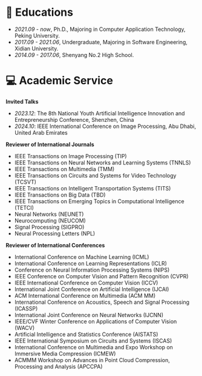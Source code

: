 
# 📖 Educations
- *2021.09 - now*, Ph.D., Majoring in Computer Application Technology, Peking University.
- *2017.09 - 2021.06*, Undergraduate, Majoring in Software Engineering, Xidian University.
- *2014.09 - 2017.06*, Shenyang No.2 High School.

# 💻 Academic Service

**Invited Talks**
- *2023.12*: The 8th National Youth Artificial Intelligence Innovation and Entrepreneurship Conference, Shenzhen, China
- *2024.10*: IEEE International Conference on Image Processing, Abu Dhabi, United Arab Emirates

**Reviewer of International Journals**
- IEEE Transactions on Image Processing (TIP)
- IEEE Transactions on Neural Networks and Learning Systems (TNNLS)
- IEEE Transactions on Multimedia (TMM)
- IEEE Transactions on Circuits and Systems for Video Technology (TCSVT)
- IEEE Transactions on Intelligent Transportation Systems (TITS)
- IEEE Transactions on Big Data (TBD)
- IEEE Transactions on Emerging Topics in Computational Intelligence (TETCI)
- Neural Networks (NEUNET)
- Neurocomputing (NEUCOM)
- Signal Processing (SIGPRO)
- Neural Processing Letters (NPL)

**Reviewer of International Conferences**
- International Conference on Machine Learning (ICML)
- International Conference on Learning Representations (ICLR)
- Conference on Neural Information Processing Systems (NIPS)
- IEEE Conference on Computer Vision and Pattern Recognition (CVPR)
- IEEE International Conference on Computer Vision (ICCV)
- International Joint Conference on Artificial Intelligence (IJCAI)
- ACM International Conference on Multimedia (ACM MM)
- International Conference on Acoustics, Speech and Signal Processing (ICASSP)
- International Joint Conference on Neural Networks (IJCNN)
- IEEE/CVF Winter Conference on Applications of Computer Vision (WACV)
- Artificial Intelligence and Statistics Conference (AISTATS)
- IEEE International Symposium on Circuits and Systems (ISCAS)
- International Conference on Multimedia and Expo Workshop on Immersive Media Compression (ICMEW)
- ACMMM Workshop on Advances in Point Cloud Compression, Processing and Analysis (APCCPA)
